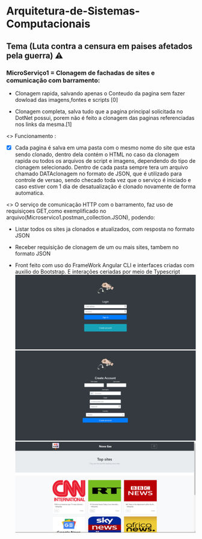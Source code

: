 # Arquitetura-de-Sistemas-Computacionais
## Tema (Luta contra a censura em paises afetados pela guerra) ⚠️

### **MicroServiço1 = Clonagem de fachadas de sites e comunicação com barramento:**

- Clonagem rapida, salvando apenas o Conteudo da pagina sem fazer dowload das imagens,fontes e scripts [0]

- Clonagem completa, salva tudo que a pagina principal solicitada no DotNet possui, porem não é feito a clonagem das paginas referenciadas nos links da mesma.[1]

<> Funcionamento :
- [X] Cada pagina é salva em uma pasta com o mesmo nome do site que esta sendo clonado, dentro dela contém o HTML no caso da clonagem rapida ou todos os arquivos de script e imagens, dependendo do tipo de clonagem selecionado. Dentro de cada pasta sempre tera um arquivo chamado DATAclonagem no formato de JSON, que é utilizado para controle de versao, sendo checado toda vez que o serviço é iniciado e caso estiver com 1 dia de desatualização é clonado novamente de forma automatica.

<> O serviço de comunicação HTTP com o barramento, faz uso de requisiçoes GET,como exemplificado no arquivo(Microservico1.postman_collection.JSON), podendo:

- Listar todos os sites ja clonados e atualizados, com resposta no formato JSON

- Receber requisição de clonagem de um ou mais sites, tambem no formato JSON

- Front feito com uso do FrameWork Angular CLI e interfaces criadas com auxilio do Bootstrap. E interações ceriadas por meio de Typescript
![alt text](https://github.com/NULLBYTE-RGH/Arquitetura-de-Sistemas-Computacionais/blob/4007f79d6014e61bb6c4dc9cb15fa5d5aa9e7238/imgens/log.png)
![alt text](https://github.com/NULLBYTE-RGH/Arquitetura-de-Sistemas-Computacionais/blob/169ca8ac61362c7feb7c9e8c4798a427f6c197b6/imgens/criar-conta.png)
![alt text](https://github.com/NULLBYTE-RGH/Arquitetura-de-Sistemas-Computacionais/blob/169ca8ac61362c7feb7c9e8c4798a427f6c197b6/imgens/main.png)
